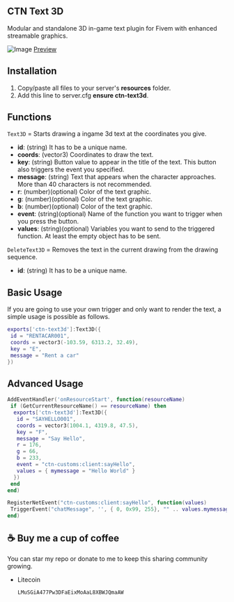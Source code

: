## CTN Text 3D

Modular and standalone 3D in-game text plugin for Fivem with enhanced streamable graphics.

![Image](https://download.ismailcetin.dev/ctntext3d.jpg)
[Preview](https://download.ismailcetin.dev/ctntext3d2.gif)

## Installation

1) Copy/paste all files to your server's **resources** folder.
2) Add this line to server.cfg **ensure ctn-text3d**.

## Functions

`Text3D` = Starts drawing a ingame 3d text at the coordinates you give.
- **id**: (string) It has to be a unique name.
- **coords**: (vector3) Coordinates to draw the text.
- **key**: (string) Button value to appear in the title of the text. This button also triggers the event you specified.
- **message**: (string) Text that appears when the character approaches. More than 40 characters is not recommended.
- **r**: (number)(optional) Color of the text graphic.
- **g**: (number)(optional) Color of the text graphic.
- **b**: (number)(optional) Color of the text graphic.
- **event**: (string)(optional) Name of the function you want to trigger when you press the button.
- **values**: (string)(optional) Variables you want to send to the triggered function. At least the empty object has to be sent.

`DeleteText3D` = Removes the text in the current drawing from the drawing sequence.
- **id**: (string) It has to be a unique name.

## Basic Usage

If you are going to use your own trigger and only want to render the text, a simple usage is possible as follows.

```lua
exports['ctn-text3d']:Text3D({
 id = "RENTACAR001",
 coords = vector3(-103.59, 6313.2, 32.49),
 key = "E",
 message = "Rent a car"
})
```

## Advanced Usage

```lua
AddEventHandler('onResourceStart', function(resourceName)
 if (GetCurrentResourceName() == resourceName) then
  exports['ctn-text3d']:Text3D({
   id = "SAYHELLO001",
   coords = vector3(1004.1, 4319.8, 47.5),
   key = "F",
   message = "Say Hello",
   r = 176,
   g = 66,
   b = 233,
   event = "ctn-customs:client:sayHello",
   values = { mymessage = "Hello World" }
  })
 end
end)

RegisterNetEvent("ctn-customs:client:sayHello", function(values)
 TriggerEvent("chatMessage", '', { 0, 0x99, 255}, "" .. values.mymessage)
end)
```

## :coffee: Buy me a cup of coffee

You can star my repo or donate to me to keep this sharing community growing.
* Litecoin
  ```sh
  LMuSGiA477Pw3DFaEixMoAaL8XBWJQmaAW
  ```
